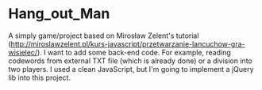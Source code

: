 # Hang_out_Man
A simply game/project based on Mirosław Zelent's tutorial (http://miroslawzelent.pl/kurs-javascript/przetwarzanie-lancuchow-gra-wisielec/).
I want to add some back-end code. For example, reading codewords from external TXT file (which is already done) or a division into two players.
I used a clean JavaScript, but I'm going to implement a jQuery lib into this project.
